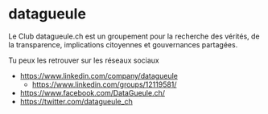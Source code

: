 # datagueule
Le Club datagueule.ch est un groupement pour la recherche des vérités, de la transparence, implications citoyennes et gouvernances partagées.

Tu peux les retrouver sur les réseaux sociaux
* https://www.linkedin.com/company/datagueule
  * https://www.linkedin.com/groups/12119581/
* https://www.facebook.com/DataGueule.ch/
* https://twitter.com/datagueule_ch
